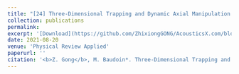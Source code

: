 ```yaml
---
title: "[24] Three-Dimensional Trapping and Dynamic Axial Manipulation with Frequency-Tuned Spiraling Acoustical Tweezers: A Theoretical Study"
collection: publications
permalink: 
excerpt: '[Download](https://github.com/ZhixiongGONG/AcousticsX.com/blob/39b96f3c1c31d63075d9025e30d14affebab8df4/files/Journal_14_2020PRApplied_3DAxialDisplacement.pdf)'
date: 2021-08-20
venue: 'Physical Review Applied'
paperurl: ''
citation: '<b>Z. Gong</b>, M. Baudoin*. Three-Dimensional Trapping and Dynamic Axial Manipulation with Frequency-Tuned Spiraling Acoustical Tweezers: A Theoretical Study. <i>Physical Review Applied</i> 16, 024034, (2021).(https://journals.aps.org/prapplied/abstract/10.1103/PhysRevApplied.16.024034)'
---
```

